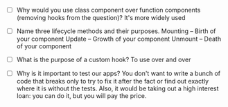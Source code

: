 - [ ] Why would you use class component over function components (removing hooks from the question)?
        It's more widely used

- [ ] Name three lifecycle methods and their purposes.
        Mounting – Birth of your component
        Update – Growth of your component
        Unmount – Death of your component


- [ ] What is the purpose of a custom hook?
        To use over and over 


- [ ] Why is it important to test our apps?
        You don't want to write a bunch of code that breaks only to try to fix it after the fact or find out exactly where it is without the tests. Also, it would be taking out a high interest loan: you can do it, but you will pay the price.
